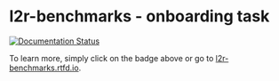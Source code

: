 # l2r-benchmarks - onboarding task

[![Documentation Status](https://readthedocs.org/projects/l2r-benchmarks/badge/?version=latest)](https://l2r-benchmarks.readthedocs.io/en/latest/?badge=latest)
      
To learn more, simply click on the badge above or go to [l2r-benchmarks.rtfd.io](https://l2r-benchmarks.rtfd.io).
